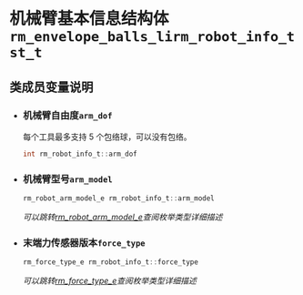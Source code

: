 # 机械臂基本信息结构体`rm_envelope_balls_lirm_robot_info_tst_t`

## 类成员变量说明

- ### 机械臂自由度`arm_dof`

    每个工具最多支持 5 个包络球，可以没有包络。

    ```C  
    int rm_robot_info_t::arm_dof
    ```

- ### 机械臂型号`arm_model`

    ```C  
    rm_robot_arm_model_e rm_robot_info_t::arm_model
    ```

    *可以跳转[rm_robot_arm_model_e](../type/type_list.md)查阅枚举类型详细描述*

- ### 末端力传感器版本`force_type`

    ```C  
    rm_force_type_e rm_robot_info_t::force_type
    ```

    *可以跳转[rm_force_type_e](../type/type_list.md)查阅枚举类型详细描述*
